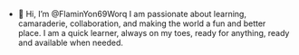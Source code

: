 - 👋 Hi, I’m @FlaminYon69Worq
I am passionate about learning, camaraderie, collaboration, and making the world a fun and better place.
I am a quick learner, always on my toes, ready for anything, ready and available when needed.

